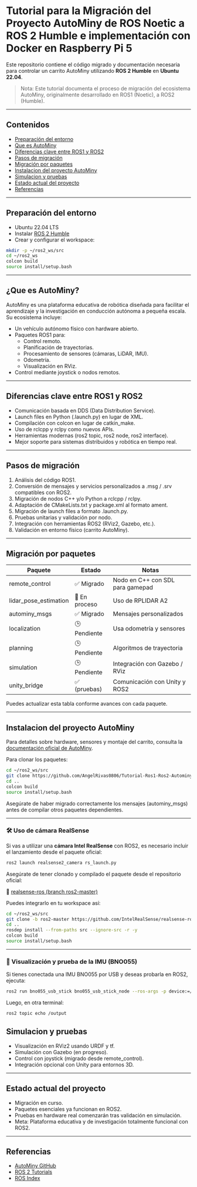 # Tutorial para la Migración del Proyecto AutoMiny de ROS Noetic a ROS 2 Humble e implementación con Docker en Raspberry Pi 5

Este repositorio contiene el código migrado y documentación necesaria para controlar un carrito AutoMiny utilizando **ROS 2 Humble** en **Ubuntu 22.04**.

> Nota: Este tutorial documenta el proceso de migración del ecosistema AutoMiny, originalmente desarrollado en ROS1 (Noetic), a ROS2 (Humble).

---

## Contenidos

- [Preparación del entorno](#preparación-del-entorno)
- [Que es AutoMiny](#que-es-autominy)
- [Diferencias clave entre ROS1 y ROS2](#diferencias-clave-entre-ros1-y-ros2)
- [Pasos de migración](#pasos-de-migración)
- [Migración por paquetes](#migración-por-paquetes)
- [Instalacion del proyecto AutoMiny](#instalacion-del-proyecto-autominy)
- [Simulacion y pruebas](#simulacion-y-pruebas)
- [Estado actual del proyecto](#estado-actual-del-proyecto)
- [Referencias](#referencias)

---

## Preparación del entorno

- Ubuntu 22.04 LTS
- Instalar [ROS 2 Humble](https://docs.ros.org/en/humble/Installation/Ubuntu-Install-Debians.html)
- Crear y configurar el workspace:

```bash
mkdir -p ~/ros2_ws/src
cd ~/ros2_ws
colcon build
source install/setup.bash
```

---

## ¿Que es AutoMiny?

AutoMiny es una plataforma educativa de robótica diseñada para facilitar el aprendizaje y la investigación en conducción autónoma a pequeña escala. Su ecosistema incluye:

- Un vehículo autónomo físico con hardware abierto.
- Paquetes ROS1 para:
  - Control remoto.
  - Planificación de trayectorias.
  - Procesamiento de sensores (cámaras, LiDAR, IMU).
  - Odometría.
  - Visualización en RViz.
- Control mediante joystick o nodos remotos.

---

## Diferencias clave entre ROS1 y ROS2

- Comunicación basada en DDS (Data Distribution Service).
- Launch files en Python (.launch.py) en lugar de XML.
- Compilación con colcon en lugar de catkin_make.
- Uso de rclcpp y rclpy como nuevos APIs.
- Herramientas modernas (ros2 topic, ros2 node, ros2 interface).
- Mejor soporte para sistemas distribuidos y robótica en tiempo real.

---

## Pasos de migración

1. Análisis del código ROS1.
2. Conversión de mensajes y servicios personalizados a .msg / .srv compatibles con ROS2.
3. Migración de nodos C++ y/o Python a rclcpp / rclpy.
4. Adaptación de CMakeLists.txt y package.xml al formato ament.
5. Migración de launch files a formato .launch.py.
6. Pruebas unitarias y validación por nodo.
7. Integración con herramientas ROS2 (RViz2, Gazebo, etc.).
8. Validación en entorno físico (carrito AutoMiny).

---

## Migración por paquetes

| Paquete                | Estado       | Notas                                       |
|------------------------|--------------|---------------------------------------------|
| remote_control         | ✅ Migrado   | Nodo en C++ con SDL para gamepad            |
| lidar_pose_estimation  | 🔄 En proceso| Uso de RPLIDAR A2                           |
| autominy_msgs          | ✅ Migrado   | Mensajes personalizados                     |
| localization           | 🕒 Pendiente | Usa odometría y sensores                    |
| planning               | 🕒 Pendiente | Algoritmos de trayectoria                   |
| simulation             | 🕒 Pendiente | Integración con Gazebo / RViz               |
| unity_bridge           | ✅ (pruebas) | Comunicación con Unity y ROS2               |

Puedes actualizar esta tabla conforme avances con cada paquete.

---

## Instalacion del proyecto AutoMiny

Para detalles sobre hardware, sensores y montaje del carrito, consulta la [documentación oficial de AutoMiny](https://autominy.github.io/AutoMiny/docs/installation/).

Para clonar los paquetes:

```bash
cd ~/ros2_ws/src
git clone https://github.com/AngelRivas0806/Tutorial-Ros1-Ros2-Autominy-/tree/main/autominy_ros2/src 
cd ..
colcon build
source install/setup.bash
```

Asegúrate de haber migrado correctamente los mensajes (autominy_msgs) antes de compilar otros paquetes dependientes.

---

### 🛠️ Uso de cámara RealSense

Si vas a utilizar una **cámara Intel RealSense** con ROS2, es necesario incluir el lanzamiento desde el paquete oficial:

```bash
ros2 launch realsense2_camera rs_launch.py
```

Asegúrate de tener clonado y compilado el paquete desde el repositorio oficial:

🔗 [realsense-ros (branch ros2-master)](https://github.com/IntelRealSense/realsense-ros/tree/ros2-master)

Puedes integrarlo en tu workspace así:

```bash
cd ~/ros2_ws/src
git clone -b ros2-master https://github.com/IntelRealSense/realsense-ros.git
cd ..
rosdep install --from-paths src --ignore-src -r -y
colcon build
source install/setup.bash
```

---

### 🧭 Visualización y prueba de la IMU (BNO055)

Si tienes conectada una IMU BNO055 por USB y deseas probarla en ROS2, ejecuta:

```bash
ros2 run bno055_usb_stick bno055_usb_stick_node --ros-args -p device:=/dev/ttyACM0 -p frame_id:=imu_link

```

Luego, en otra terminal:

```bash
ros2 topic echo /output

```

## Simulacion y pruebas

- Visualización en RViz2 usando URDF y tf.
- Simulación con Gazebo (en progreso).
- Control con joystick (migrado desde remote_control).
- Integración opcional con Unity para entornos 3D.

---

## Estado actual del proyecto

- Migración en curso.
- Paquetes esenciales ya funcionan en ROS2.
- Pruebas en hardware real comenzarán tras validación en simulación.
- Meta: Plataforma educativa y de investigación totalmente funcional con ROS2.

---

## Referencias

- [AutoMiny GitHub](https://github.com/AutoMiny)
- [ROS 2 Tutorials](https://docs.ros.org/en/humble/Tutorials.html)
- [ROS Index](https://index.ros.org/)
